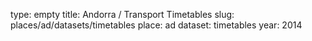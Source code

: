 type: empty
title: Andorra / Transport Timetables
slug: places/ad/datasets/timetables
place: ad
dataset: timetables
year: 2014

